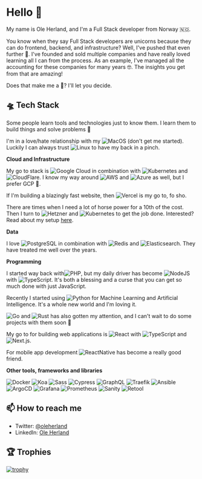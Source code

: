 # Hello 👋

My name is Ole Herland, and I'm a Full Stack developer from Norway 🇳🇴.

You know when they say Full Stack developers are unicorns because they can do frontend, backend, and infrastructure? Well, I've pushed that even further 🤪. I've founded and sold multiple companies and have really loved learning all I can from the process. As an example, I've managed all the accounting for these companies for many years 🤓. The insights you get from that are amazing!

Does that make me a 🦄? I'll let you decide.

## 🛸 Tech Stack
Some people learn tools and technologies just to know them. I learn them to build things and solve problems 🚀

I'm in a love/hate relationship with my ![MacOS](https://img.shields.io/badge/MacBook%20Air%20M2-informational?style=flat&logo=apple&logoColor=white&color=black) (don't get me started). Luckily I can always trust ![Linux](https://img.shields.io/badge/Linux-informational?style=flat&logo=linux&logoColor=white&color=333) to have my back in a pinch. 

**Cloud and Infrastructure**

My go to stack is ![Google Cloud](https://img.shields.io/badge/Google%20Cloud-informational?style=flat&logo=google-cloud&logoColor=white&color=4285F4) in combination with ![Kubernetes](https://img.shields.io/badge/Kubernetes-informational?style=flat&logo=kubernetes&logoColor=white&color=326ce5) and ![CloudFlare](https://img.shields.io/badge/CloudFlare-informational?style=flat&logo=cloudflare&logoColor=white&color=f48120). I know my way around ![AWS](https://img.shields.io/badge/AWS-informational?style=flat&logo=amazon-aws&logoColor=FF9900&color=333) and ![Azure](https://img.shields.io/badge/Azure-informational?style=flat&logo=microsoft-azure&logoColor=white&color=0089D6) as well, but I prefer GCP 🫶.

If I'm building a blazingly fast website, then ![Vercel](https://img.shields.io/badge/Vercel-informational?style=flat&logo=vercel&logoColor=white&color=black) is my go to, fo sho.

There are times when I need a lot of horse power for a 10th of the cost. Then I turn to ![Hetzner](https://img.shields.io/badge/Hetzner-informational?style=flat&logo=hetzner&logoColor=white&color=d50c2d) and ![Kubernetes](https://img.shields.io/badge/Kubernetes-informational?style=flat&logo=kubernetes&logoColor=white&color=326ce5) to get the job done. Interested? Read about my setup [here](https://github.com/Gogoro/hetzner-kubernetes-cluster-with-load-balancers).

**Data**

I love ![PostgreSQL](https://img.shields.io/badge/PostgreSQL-informational?style=flat&logo=postgresql&logoColor=white&color=0064a5) in combination with ![Redis](https://img.shields.io/badge/Redis-informational?style=flat&logo=redis&logoColor=white&color=D82C20) and ![Elasticsearch](https://img.shields.io/badge/Elasticsearch-informational?style=flat&logo=elasticsearch&logoColor=white&color=d7689d). They have treated me well over the years.

**Programming**

I started way back with![PHP](https://img.shields.io/badge/PHP-informational?style=flat&logo=php&color=black), but my daily driver has become ![NodeJS](https://img.shields.io/badge/NodeJS-informational?style=flat&logo=node.js&logoColor=3c873a&color=black) with ![TypeScript](https://img.shields.io/badge/TypeScript-informational?style=flat&logo=typescript&logoColor=white&color=3178C6). It's both a blessing and a curse that you can get so much done with just JavaScript. 

Recently I started using ![Python](https://img.shields.io/badge/Python-informational?style=flat&logo=python&color=black) for Machine Learning and Artificial Intelligence. It's a whole new world and I'm loving it. 

![Go](https://img.shields.io/badge/Go-informational?style=flat&logo=go&logoColor=white&color=00ADD8) and ![Rust](https://img.shields.io/badge/Rust-informational?style=flat&logo=rust&logoColor=white&color=CE422B) has also gotten my attention, and I can't wait to do some projects with them soon 🤞


My go to for building web applications is ![React](https://img.shields.io/badge/React-informational?style=flat&logo=react&logoColor=black&color=61DBFB) with ![TypeScript](https://img.shields.io/badge/TypeScript-informational?style=flat&logo=typescript&logoColor=white&color=3178C6) and ![Next.js](https://img.shields.io/badge/Next.js-informational?style=flat&logo=Next.js&logoColor=white&color=black).

For mobile app development ![ReactNative](https://img.shields.io/badge/React%20Native-informational?style=flat&logo=react&logoColor=black&color=61DBFB) has become a really good friend.


**Other tools, frameworks and libraries**

![Docker](https://img.shields.io/badge/Docker-informational?style=flat&logo=docker&logoColor=white&color=0db7ed) 
![Koa](https://img.shields.io/badge/Koa-informational?style=flat&logo=koa&logoColor=white&color=black)
![Sass](https://img.shields.io/badge/Sass-informational?style=flat&logo=sass&logoColor=white&color=c69)
![Cypress](https://img.shields.io/badge/Cypress-informational?style=flat&logo=cypress&logoColor=white&color=94704e)
![GraphQL](https://img.shields.io/badge/GraphQL-informational?style=flat&logo=graphql&logoColor=white&color=e535ab)
![Traefik](https://img.shields.io/badge/Træfik-informational?style=flat&logo=Traefik&logoColor=white&color=333)
![Ansible](https://img.shields.io/badge/Ansible-informational?style=flat&logo=ansible&logoColor=white&color=333)
![ArgoCD](https://img.shields.io/badge/ArgoCD-informational?style=flat&logo=Argo&logoColor=white&color=1c7d4d)
![Grafana](https://img.shields.io/badge/Grafana-informational?style=flat&logo=Grafana&logoColor=white&color=F05A28)
![Prometheus](https://img.shields.io/badge/Prometheus-informational?style=flat&logo=Prometheus&logoColor=white&color=ff4646)
![Sanity](https://img.shields.io/badge/Sanity-informational?style=flat&logo=Sanity&logoColor=white&color=ff4646)
![Retool](https://img.shields.io/badge/Retool-informational?style=flat&logo=Retool&logoColor=white&color=222)




## 📫 How to reach me
- Twitter: [@oleherland](https://twitter.com/oleherland)
- LinkedIn: [Ole Herland](https://www.linkedin.com/in/oleherland/)


## 🏆 Trophies
[![trophy](https://github-profile-trophy.vercel.app/?username=Gogoro&theme=onedark)](https://github.com/ryo-ma/github-profile-trophy)
